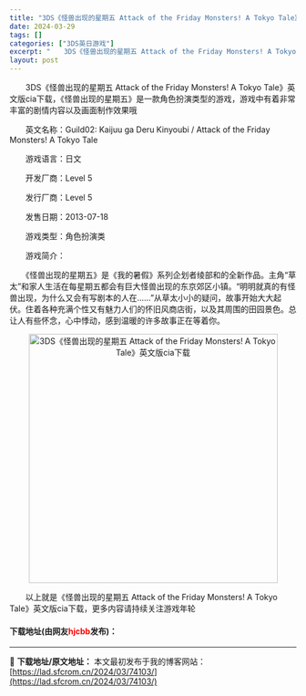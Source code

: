 ```yaml
---
title: "3DS《怪兽出现的星期五 Attack of the Friday Monsters! A Tokyo Tale》英文版cia下载"
date: 2024-03-29
tags: []
categories: ["3DS英日游戏"]
excerpt: "　　3DS《怪兽出现的星期五 Attack of the Friday Monsters! A Tokyo Tale》英文版cia下载，《怪兽出现的星期五》是一款角色扮演类型的游戏，游戏中有着非常丰富的剧情内容以及画面制作效果哦 　　英文名称：Guild02: Kaijuu ga Deru Kiny&hellip;"
layout: post
---
```


 <p>　　3DS《怪兽出现的星期五 Attack of the Friday Monsters! A Tokyo Tale》英文版cia下载，《怪兽出现的星期五》是一款角色扮演类型的游戏，游戏中有着非常丰富的剧情内容以及画面制作效果哦</p> <p>　　英文名称：Guild02: Kaijuu ga Deru Kinyoubi / Attack of the Friday Monsters! A Tokyo Tale</p> <p>　　游戏语言：日文</p> <p>　　开发厂商：Level 5</p> <p>　　发行厂商：Level 5</p> <p>　　发售日期：2013-07-18</p> <p>　　游戏类型：角色扮演类</p> <p>　　游戏简介：</p> <p>　　《怪兽出现的星期五》是《我的暑假》系列企划者绫部和的全新作品。主角&ldquo;草太&rdquo;和家人生活在每星期五都会有巨大怪兽出现的东京郊区小镇。&ldquo;明明就真的有怪兽出现，为什么又会有写剧本的人在&hellip;&hellip;&rdquo;从草太小小的疑问，故事开始大大起伏。住着各种充满个性又有魅力人们的怀旧风商店街，以及其周围的田园景色。总让人有些怀念，心中悸动，感到温暖的许多故事正在等着你。</p> <p align="center"><img align="" border="0" src="https://lad.sfcrom.cn/wp-content/uploads/2024/03/20240329_6606333ebf4f7.jpg" width="437" alt="3DS《怪兽出现的星期五 Attack of the Friday Monsters! A Tokyo Tale》英文版cia下载" /></p> <p>　　以上就是《怪兽出现的星期五 Attack of the Friday Monsters! A Tokyo Tale》英文版cia下载，更多内容请持续关注游戏年轮</p> <p><h4>下载地址(由网友<font color="red">hjcbb</font>发布)：</h4></p> 

---
📖 **下载地址/原文地址：** 本文最初发布于我的博客网站：[https://lad.sfcrom.cn/2024/03/74103/](https://lad.sfcrom.cn/2024/03/74103/)
